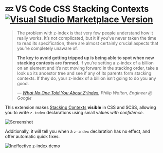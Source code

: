 # 💤 VS Code CSS Stacking Contexts [![Visual Studio Marketplace Version](https://img.shields.io/visual-studio-marketplace/v/felixfbecker.css-stacking-contexts)](https://marketplace.visualstudio.com/items?itemName=felixfbecker.css-stacking-contexts)

> The problem with z-index is that very few people understand how it really works. It’s not complicated, but it if you’ve never taken the time to read its specification, there are almost certainly crucial aspects that you’re completely unaware of.
>
> **The key to avoid getting tripped up is being able to spot when new stacking contexts are formed**. If you’re setting a z-index of a billion on an element and it’s not moving forward in the stacking order, take a look up its ancestor tree and see if any of its parents form stacking contexts. If they do, your z-index of a billion isn’t going to do you any good.
>
> <footer>
> <cite>— <a href="https://philipwalton.com/articles/what-no-one-told-you-about-z-index/">What No One Told You About Z-Index</a>, Philip Walton, Engineer @ Google</cite>
> </footer>

This extension makes [Stacking Contexts](https://developer.mozilla.org/en-US/docs/Web/CSS/CSS_Positioning/Understanding_z_index/The_stacking_context) **visible** in CSS and SCSS, allowing you to write `z-index` declarations using small values _with confidence_.

<picture>
<source srcset="https://raw.githubusercontent.com/felixfbecker/vscode-css-stacking-contexts/main/images/screenshot1.png" media="(prefers-color-scheme: dark)" />
<source srcset="https://raw.githubusercontent.com/felixfbecker/vscode-css-stacking-contexts/main/images/screenshot1_light.png" media="(prefers-color-scheme: light)" />
<img alt="Screenshot" src="https://raw.githubusercontent.com/felixfbecker/vscode-css-stacking-contexts/main/images/screenshot1_light.png" />
</picture>

Additionally, it will tell you when a `z-index` declaration has no effect, and offer automatic quick fixes.

<picture>
<source srcset="https://raw.githubusercontent.com/felixfbecker/vscode-css-stacking-contexts/main/images/ineffective-z-index.gif" media="(prefers-color-scheme: dark)" />
<source srcset="https://raw.githubusercontent.com/felixfbecker/vscode-css-stacking-contexts/main/images/ineffective-z-index_light.gif" media="(prefers-color-scheme: light)" />
<img alt="Ineffective z-index demo" src="https://raw.githubusercontent.com/felixfbecker/vscode-css-stacking-contexts/main/images/ineffective-z-index_light.gif" />
</picture>
